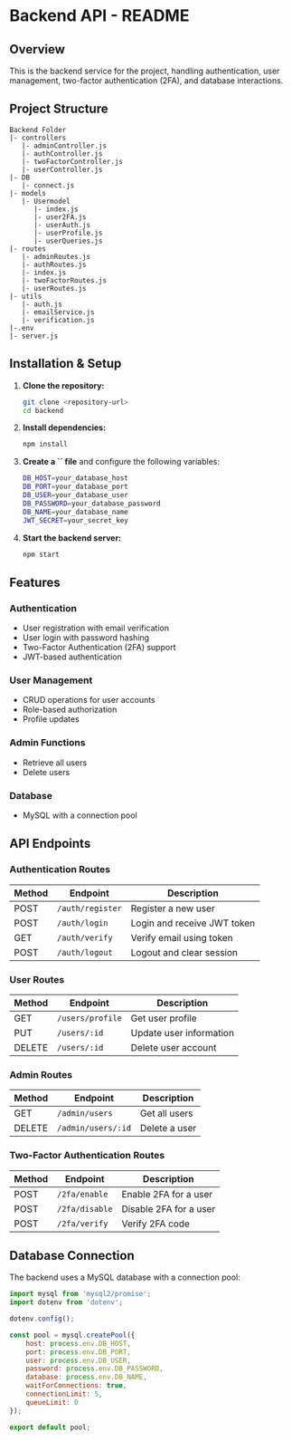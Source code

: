 # Backend API - README

## Overview

This is the backend service for the project, handling authentication, user management, two-factor authentication (2FA), and database interactions.

## Project Structure

```
Backend Folder
|- controllers
   |- adminController.js
   |- authController.js
   |- twoFactorController.js
   |- userController.js
|- DB
   |- connect.js
|- models
   |- Usermodel
      |- index.js
      |- user2FA.js
      |- userAuth.js
      |- userProfile.js
      |- userQueries.js
|- routes
   |- adminRoutes.js
   |- authRoutes.js
   |- index.js
   |- twoFactorRoutes.js
   |- userRoutes.js
|- utils
   |- auth.js
   |- emailService.js
   |- verification.js
|-.env
|- server.js
```

## Installation & Setup

1. **Clone the repository:**

   ```sh
   git clone <repository-url>
   cd backend
   ```

2. **Install dependencies:**

   ```sh
   npm install
   ```

3. **Create a **``** file** and configure the following variables:

   ```sh
   DB_HOST=your_database_host
   DB_PORT=your_database_port
   DB_USER=your_database_user
   DB_PASSWORD=your_database_password
   DB_NAME=your_database_name
   JWT_SECRET=your_secret_key
   ```

4. **Start the backend server:**

   ```sh
   npm start
   ```

## Features

### Authentication

- User registration with email verification
- User login with password hashing
- Two-Factor Authentication (2FA) support
- JWT-based authentication

### User Management

- CRUD operations for user accounts
- Role-based authorization
- Profile updates

### Admin Functions

- Retrieve all users
- Delete users

### Database

- MySQL with a connection pool

## API Endpoints

### Authentication Routes

| Method | Endpoint         | Description                 |
| ------ | ---------------- | --------------------------- |
| POST   | `/auth/register` | Register a new user         |
| POST   | `/auth/login`    | Login and receive JWT token |
| GET    | `/auth/verify`   | Verify email using token    |
| POST   | `/auth/logout`   | Logout and clear session    |

### User Routes

| Method | Endpoint         | Description             |
| ------ | ---------------- | ----------------------- |
| GET    | `/users/profile` | Get user profile        |
| PUT    | `/users/:id`     | Update user information |
| DELETE | `/users/:id`     | Delete user account     |

### Admin Routes

| Method | Endpoint           | Description   |
| ------ | ------------------ | ------------- |
| GET    | `/admin/users`     | Get all users |
| DELETE | `/admin/users/:id` | Delete a user |

### Two-Factor Authentication Routes

| Method | Endpoint       | Description            |
| ------ | -------------- | ---------------------- |
| POST   | `/2fa/enable`  | Enable 2FA for a user  |
| POST   | `/2fa/disable` | Disable 2FA for a user |
| POST   | `/2fa/verify`  | Verify 2FA code        |

## Database Connection

The backend uses a MySQL database with a connection pool:

```javascript
import mysql from 'mysql2/promise';
import dotenv from 'dotenv';

dotenv.config();

const pool = mysql.createPool({
    host: process.env.DB_HOST,
    port: process.env.DB_PORT,
    user: process.env.DB_USER,
    password: process.env.DB_PASSWORD,
    database: process.env.DB_NAME,
    waitForConnections: true,
    connectionLimit: 5,
    queueLimit: 0
});

export default pool;
```

